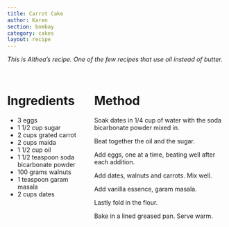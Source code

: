 ```yaml
---
title: Carrot Cake
author: Karen
section: bombay
category: cakes
layout: recipe
---
```

_This is Althea’s recipe. One of the few recipes that use oil instead of butter._


<br>
<div class='columns'> <div class='column is-one-third p-3' markdown='1'>

# Ingredients
* 3 eggs
* 1 1/2 cup sugar
* 2 cups grated carrot
* 2 cups maida
* 1 1/2 cup oil
* 1 1/2 teaspoon soda bicarbonate powder
* 100 grams walnuts
* 1 teaspoon garam masala
* 2 cups dates

</div> <div class='column is-two-thirds p-3' markdown='1'>

# Method

Soak dates in 1/4 cup of water with the soda bicarbonate powder mixed in.

Beat together the oil and the sugar.

Add eggs, one at a time, beating well after each addition.

Add dates, walnuts and carrots. Mix well.

Add vanilla essence, garam masala.

Lastly fold in the flour.

Bake in a lined greased pan. Serve warm.

</div> </div>
